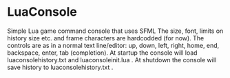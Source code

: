 LuaConsole
==========

Simple Lua game command console that uses SFML
The size, font, limits on history size etc. and frame characters are hardcodded (for now).
The controls are as in a normal text line/editor:
up, down, left, right, home, end, backspace, enter, tab (completion).
At startup the console will load luaconsolehistory.txt and luaconsoleinit.lua .
At shutdown the console will save history to luaconsolehistory.txt .
